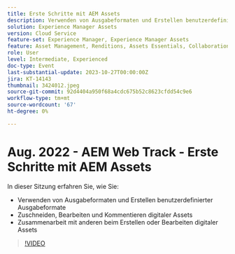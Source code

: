 ```yaml
---
title: Erste Schritte mit AEM Assets
description: Verwenden von Ausgabeformaten und Erstellen benutzerdefinierter Ausgabeformate Zuschneiden, Bearbeiten und Kommentieren digitaler Assets, Zusammenarbeit mit anderen beim Erstellen oder Bearbeiten digitaler Assets
solution: Experience Manager Assets
version: Cloud Service
feature-set: Experience Manager, Experience Manager Assets
feature: Asset Management, Renditions, Assets Essentials, Collaboration
role: User
level: Intermediate, Experienced
doc-type: Event
last-substantial-update: 2023-10-27T00:00:00Z
jira: KT-14143
thumbnail: 3424012.jpeg
source-git-commit: 92d4404a950f68a4cdc675b52c8623cfdd54c9e6
workflow-type: tm+mt
source-wordcount: '67'
ht-degree: 0%

---
```



# Aug. 2022 - AEM Web Track - Erste Schritte mit AEM Assets

In dieser Sitzung erfahren Sie, wie Sie:

* Verwenden von Ausgabeformaten und Erstellen benutzerdefinierter Ausgabeformate
* Zuschneiden, Bearbeiten und Kommentieren digitaler Assets
* Zusammenarbeit mit anderen beim Erstellen oder Bearbeiten digitaler Assets

>[!VIDEO](https://video.tv.adobe.com/v/3424012/?learn=on)